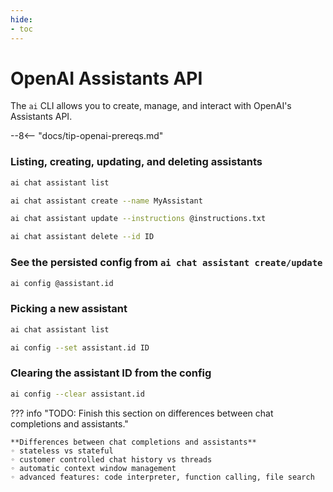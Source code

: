 ```yaml
---
hide:
- toc
---
```

# OpenAI Assistants API

The `ai` CLI allows you to create, manage, and interact with OpenAI's Assistants API.

--8<-- "docs/tip-openai-prereqs.md"

### Listing, creating, updating, and deleting assistants

```bash title="List all assistants"
ai chat assistant list
```

```bash title="Create an assistant"
ai chat assistant create --name MyAssistant
```

```bash title="Update an assistant"
ai chat assistant update --instructions @instructions.txt
```

```bash title="Delete an assistant"
ai chat assistant delete --id ID
```

### See the persisted config from `ai chat assistant create/update`

```bash title="View assistant configuration"
ai config @assistant.id
```

### Picking a new assistant

```bash title="List all assistants"
ai chat assistant list
```

```bash title="Set assistant by ID"
ai config --set assistant.id ID
```

### Clearing the assistant ID from the config

```bash title="Clear assistant ID"
ai config --clear assistant.id
```


??? info "TODO: Finish this section on differences between chat completions and assistants."

    **Differences between chat completions and assistants**  
    ◦ stateless vs stateful  
    ◦ customer controlled chat history vs threads  
    ◦ automatic context window management  
    ◦ advanced features: code interpreter, function calling, file search  

